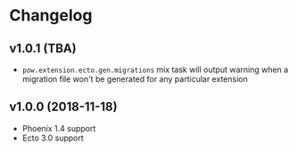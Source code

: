 # Changelog

## v1.0.1 (TBA)

* `pow.extension.ecto.gen.migrations` mix task will output warning when a migration file won't be generated for any particular extension

## v1.0.0 (2018-11-18)

* Phoenix 1.4 support
* Ecto 3.0 support